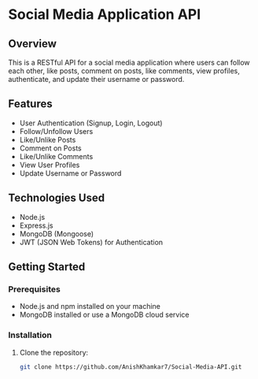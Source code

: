 # Social Media Application API

## Overview
This is a RESTful API for a social media application where users can follow each other, like posts, comment on posts, like comments, view profiles, authenticate, and update their username or password.

## Features
- User Authentication (Signup, Login, Logout)
- Follow/Unfollow Users
- Like/Unlike Posts
- Comment on Posts
- Like/Unlike Comments
- View User Profiles
- Update Username or Password

## Technologies Used
- Node.js
- Express.js
- MongoDB (Mongoose)
- JWT (JSON Web Tokens) for Authentication

## Getting Started

### Prerequisites
- Node.js and npm installed on your machine
- MongoDB installed or use a MongoDB cloud service

### Installation

1. Clone the repository:
    ```bash
    git clone https://github.com/AnishKhamkar7/Social-Media-API.git
    ```


